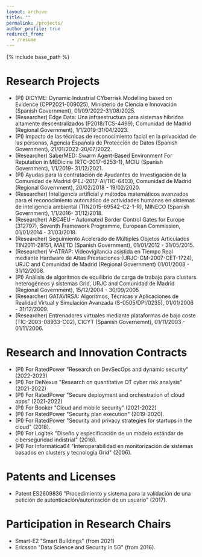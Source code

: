 ```yaml
---
layout: archive
title: ""
permalink: /projects/
author_profile: true
redirect_from:
  - /resume
---
```


{% include base_path %}

Research Projects
======
- (PI) DICYME: Dynamic Industrial CYberrisk Modelling based on Evidence (CPP2021-009025), Ministerio de Ciencia e Innovación (Spanish Government), 01/09/2022-31/08/2025.
- (Researcher) Edge Data: Una infraestructura para sistemas híbridos altamente descentralizados (P2018/TCS-4499), Comunidad de Madrid (Regional Government), 1/1/2019-31/04/2023.
- (PI) Impacto de las técnicas de reconocimiento facial en la privacidad de las personas, Agencia Española de Protección de Datos (Spanish Government), 21/01/2022-20/07/2022.
- (Researcher) SaberMED: Swarm Agent-Based Environment For Reputation in MEDicine (RTC-2017-6253-1), MCIU (Spanish Government), 1/1/2019- 31/12/2021.
- (PI) Ayudas para la contratación de Ayudantes de Investigación de la Comunidad de Madrid (PEJ-2017-AI/TIC-6403), Comunidad de Madrid (Regional Government), 20/02/2018 - 19/02/2020.
- (Researcher) Inteligencia artificial y métodos matemáticos avanzados para el reconocimiento automático de actividades humanas en sistemas de inteligencia ambiental (TIN2015-69542-C2-1-R), MINECO (Spanish Government), 1/1/2016- 31/12/2018.
- (Researcher) ABC4EU - Automated Border Control Gates for Europe (312797), Seventh Framework Programme, European Commission, 01/01/2014 - 31/03/2018.
- (Researcher) Seguimiento Acelerado de Múltiples Objetos Articulados TIN2011-28151, MAETD (Spanish Government), 01/01/2012 - 31/05/2015.
- (Researcher) V-ATRAP: Videovigilancia asistida en Tiempo Real mediante Hardware de Altas Prestaciones (URJC-CM-2007-CET-1724), URJC and Comunidad de Madrid (Regional Government) 01/01/2008 - 31/12/2008.
- (PI) Análisis de algoritmos de equilibrio de carga de trabajo para clusters heterogéneos y sistemas Grid, URJC and Comunidad de Madrid (Regional Government), 15/12/2004 - 30/09/2005
- (Researcher) GATAVIRSA: Algoritmos, Técnicas y Aplicaciones de Realidad Virtual y Simulación Avanzada (S-0505/DPI/0235), 01/01/2006 - 31/12/2009.
- (Researcher) Entrenadores virtuales mediante plataformas de bajo coste (TIC-2003-08933-C02), CICYT (Spanish Governemnt), 01/11/2003 - 01/11/2006.

Research and Innovation Contracts
======
- (PI) For RatedPower "Research on DevSecOps and dynamic security" (2022-2023)
- (PI) For DeNexus "Research on quantitative OT cyber risk analysis"(2021-2022)
- (PI) For RatedPower "Secure deployment and orchestration of cloud apps" (2021-2022)
- (PI) For Booker "Cloud and mobile security" (2021-2022)
- (PI) For RatedPower "Security plan execution" (2019-2020).
- (PI) For RatedPower "Security and privacy strategies for startups in the cloud" (2018).
- (PI) For Logitek "Diseño y especificación de un modelo estándar de ciberseguridad indistrial" (2016).
- (PI) For Informática64 "Interoperabilidad en monitorización de sistemas basados en clusters y tecnología Grid" (2006).

Patents and Licenses
===
- Patent ES2609836 "Procedimiento y sistema para la validación de una petición de autenticación/autorización de un usuario" (2017).

Participation in Research Chairs
===
- Smart-E2 "Smart Buildings" (from 2021)
- Ericsson "Data Science and Security in 5G" (from 2016).
